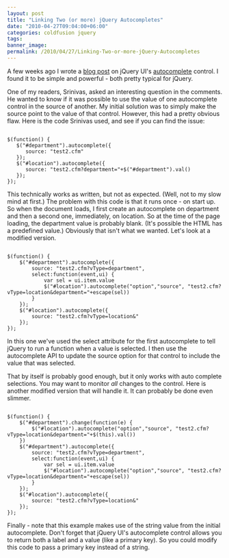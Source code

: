 ```yaml
---
layout: post
title: "Linking Two (or more) jQuery Autocompletes"
date: "2010-04-27T09:04:00+06:00"
categories: coldfusion jquery 
tags: 
banner_image: 
permalink: /2010/04/27/Linking-Two-or-more-jQuery-Autocompletes
---
```


A few weeks ago I wrote a <a href="http://www.raymondcamden.com/index.cfm/2010/4/12/Playing-with-jQuery-UIs-Autocomplete-Control">blog post</a> on jQuery UI's <a href="http://jqueryui.com/demos/autocomplete/">autocomplete</a> control. I found it to be simple and powerful - both pretty typical for jQuery.
<!--more-->
<p>

One of my readers, Srinivas, asked an interesting question in the comments. He wanted to know if it was possible to use the value of one autocomplete control in the source of another. My initial solution was to simply make the source point to the value of that control. However, this had a pretty obvious flaw. Here is the code Srinivas used, and see if you can find the issue:

<p>

<code>
$(function() {
   $("#department").autocomplete({
      source: "test2.cfm"
   });
   $("#location").autocomplete({
      source: "test2.cfm?department="+$("#department").val() 
   });
});
</code>

<p>

This technically works as written, but not as expected. (Well, not to my slow mind at first.) The problem with this code is that it runs once - on start up. So when the document loads, I first create an autocomplete on department and then a second one, immediately, on location. So at the time of the page loading, the department value is probably blank. (It's possible the HTML has a predefined value.) Obviously that isn't what we wanted. Let's look at a modified version.

<p>

<code>
$(function() {
	$("#department").autocomplete({
		source: "test2.cfm?vType=department",
		select:function(event,ui) {
			var sel = ui.item.value
			$("#location").autocomplete("option","source", "test2.cfm?vType=location&department="+escape(sel))
		}
	});
	$("#location").autocomplete({
		source: "test2.cfm?vType=location&"
	});
});
</code>

<p>

In this one we've used the select attribute for the first autocomplete to tell jQuery to run a function when a value is selected. I then use the autocomplete API to update the source option for that control to include the value that was selected. 

<p>

That by itself is probably good enough, but it only works with auto complete selections. You may want to monitor <i>all</i> changes to the control. Here is another modified version that will handle it. It can probably be done even slimmer.

<p>

<code>
$(function() {
	$("#department").change(function(e) {
		$("#location").autocomplete("option","source", "test2.cfm?vType=location&department="+$(this).val())
	})
	$("#department").autocomplete({
		source: "test2.cfm?vType=department",
		select:function(event,ui) {
			var sel = ui.item.value
			$("#location").autocomplete("option","source", "test2.cfm?vType=location&department="+escape(sel))
		}
	});
	$("#location").autocomplete({
		source: "test2.cfm?vType=location&"
	});
});
</code>

<p>

Finally - note that this example makes use of the string value from the initial autocomplete. Don't forget that jQuery UI's autocomplete control allows you to return both a label and a value (like a primary key). So you could modify this code to pass a primary key instead of a string.